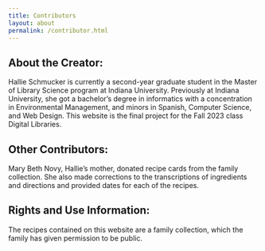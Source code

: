 ```yaml
---
title: Contributors
layout: about
permalink: /contributor.html
---
```

## About the Creator:
Hallie Schmucker is currently a second-year graduate student in the Master of Library Science program at Indiana University. Previously at Indiana University, she got a bachelor’s degree in informatics with a concentration in Environmental Management, and minors in Spanish, Computer Science, and Web Design. This website is the final project for the Fall 2023 class Digital Libraries.
## Other Contributors:
Mary Beth Novy, Hallie’s mother, donated recipe cards from the family collection. She also made corrections to the transcriptions of ingredients and directions and provided dates for each of the recipes.
## Rights and Use Information:
The recipes contained on this website are a family collection, which the family has given permission to be public. 
